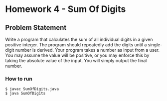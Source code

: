 # Homework 4 - Sum Of Digits

## Problem Statement

Write a program that calculates the sum of all individual digits in a given positive integer. The program should repeatedly add the digits until a single-digit number is derived. Your program takes a number as input from a user. You may assume the value will be positive, or you may enforce this by taking the absolute value of the input. You will simply output the final number.

### How to run

```
$ javac SumOfDigits.java
$ java SumOfDigits
```
